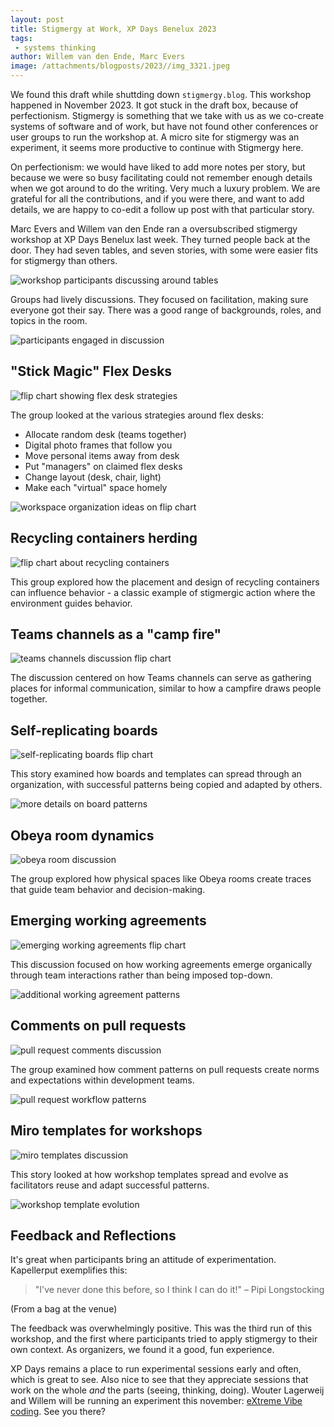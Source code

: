 ```yaml
---
layout: post
title: Stigmergy at Work, XP Days Benelux 2023
tags:
 - systems thinking
author: Willem van den Ende, Marc Evers 
image: /attachments/blogposts/2023//img_3321.jpeg 
---
```


We found this draft while shuttding down `stigmergy.blog`. This workshop happened in November 2023. It got stuck in the draft box, because of perfectionism. Stigmergy is something that we take with us as we co-create systems of software and of work, but have not found other conferences or user groups to run the workshop at. A micro site for stigmergy was an experiment, it seems more productive to continue with Stigmergy here.

On perfectionism: we would have liked to add more notes per story, but because we were so busy facilitating could not remember enough details when we got around to do the writing. Very much a luxury problem. We are grateful for all the contributions, and if you were there, and want to add details, we are happy to co-edit a follow up post with that particular story.

Marc Evers and Willem van den Ende ran a oversubscribed stigmergy workshop at XP Days Benelux last week. They turned people back at the door. They had seven tables, and seven stories, with some were easier fits for stigmergy than others.

![workshop participants discussing around tables](/attachments/blogposts/2023//image.jpg)

Groups had lively discussions. They focused on facilitation, making sure everyone got their say. There was a good range of backgrounds, roles, and topics in the room.

![participants engaged in discussion](/attachments/blogposts/2023//img_3317.jpeg)

## "Stick Magic" Flex Desks

![flip chart showing flex desk strategies](/attachments/blogposts/2023//img_3318.jpeg)

The group looked at the various strategies around flex desks:
- Allocate random desk (teams together)
- Digital photo frames that follow you
- Move personal items away from desk
- Put "managers" on claimed flex desks
- Change layout (desk, chair, light)
- Make each "virtual" space homely

![workspace organization ideas on flip chart](/attachments/blogposts/2023/img_3319.jpeg)

## Recycling containers herding

![flip chart about recycling containers](/attachments/blogposts/2023//img_3321.jpeg)

This group explored how the placement and design of recycling containers can influence behavior - a classic example of stigmergic action where the environment guides behavior.

## Teams channels as a "camp fire"

![teams channels discussion flip chart](/attachments/blogposts/2023//img_3332.jpeg)

The discussion centered on how Teams channels can serve as gathering places for informal communication, similar to how a campfire draws people together.

## Self-replicating boards

![self-replicating boards flip chart](/attachments/blogposts/2023//img_3329.jpeg)

This story examined how boards and templates can spread through an organization, with successful patterns being copied and adapted by others.

![more details on board patterns](/attachments/blogposts/2023//img_3333.jpeg)

## Obeya room dynamics

![obeya room discussion](/attachments/blogposts/2023//img_3336.jpeg)

The group explored how physical spaces like Obeya rooms create traces that guide team behavior and decision-making.

## Emerging working agreements

![emerging working agreements flip chart](/attachments/blogposts/2023//img_3320.jpeg)

This discussion focused on how working agreements emerge organically through team interactions rather than being imposed top-down.

![additional working agreement patterns](/attachments/blogposts/2023//img_3323.jpeg)

## Comments on pull requests

![pull request comments discussion](/attachments/blogposts/2023//img_3334.jpeg)

The group examined how comment patterns on pull requests create norms and expectations within development teams.

![pull request workflow patterns](/attachments/blogposts/2023//img_3335.jpeg)

## Miro templates for workshops

![miro templates discussion](/attachments/blogposts/2023//img_3325.jpeg)

This story looked at how workshop templates spread and evolve as facilitators reuse and adapt successful patterns.

![workshop template evolution](/attachments/blogposts/2023//img_3337.jpeg)

## Feedback and Reflections

It's great when participants bring an attitude of experimentation. Kapellerput exemplifies this:


> "I've never done this before, so I think I can do it!" – Pipi Longstocking

(From a bag at the venue)

The feedback was overwhelmingly positive. This was the third run of this workshop, and the first where participants tried to apply stigmergy to their own context. As organizers, we found it a good, fun experience.

XP Days remains a place to run experimental sessions early and often, which is great to see. Also nice to see that they appreciate sessions that work on the whole _and_ the parts (seeing, thinking, doing). Wouter Lagerweij and Willem will be running an experiment this november: [eXtreme Vibe coding](/2025/09/01/extreme-vibe-coding.html). See you there?


